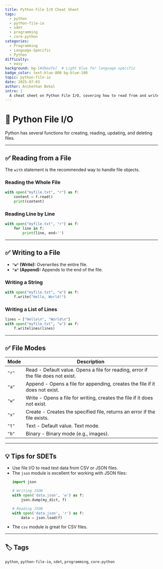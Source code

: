 ```yaml
---
title: Python File I/O Cheat Sheet
tags:
  - python
  - python-file-io
  - sdet
  - programming
  - core-python
categories:
  - Programming
  - Language-Specific
  - Python
difficulty:
  - easy
background: bg-[#dbeafe]  # Light blue for language-specific
badge_color: text-blue-800 bg-blue-100
topic: python-file-io
date: 2025-07-03
author: Anikethan Bekal
intro: |
  A cheat sheet on Python File I/O, covering how to read from and write to files. Essential for SDETs who need to work with test data files, configuration files, or log files.
---
```


# 📘 Python File I/O

Python has several functions for creating, reading, updating, and deleting files.

---

## ✅ Reading from a File

The `with` statement is the recommended way to handle file objects.

### Reading the Whole File

```python
with open("myfile.txt", "r") as f:
    content = f.read()
    print(content)
```

### Reading Line by Line

```python
with open("myfile.txt", "r") as f:
    for line in f:
        print(line, end='')
```

---

## ✅ Writing to a File

- **`"w"` (Write):** Overwrites the entire file.
- **`"a"` (Append):** Appends to the end of the file.

### Writing a String

```python
with open("myfile.txt", "w") as f:
    f.write("Hello, World!")
```

### Writing a List of Lines

```python
lines = ["Hello\n", "World\n"]
with open("myfile.txt", "w") as f:
    f.writelines(lines)
```

---

## ✅ File Modes

| Mode | Description |
|---|---|
| `"r"` | Read - Default value. Opens a file for reading, error if the file does not exist. |
| `"a"` | Append - Opens a file for appending, creates the file if it does not exist. |
| `"w"` | Write - Opens a file for writing, creates the file if it does not exist. |
| `"x"` | Create - Creates the specified file, returns an error if the file exists. |
| `"t"` | Text - Default value. Text mode. |
| `"b"` | Binary - Binary mode (e.g., images). |

---

## 💡 Tips for SDETs

- Use file I/O to read test data from CSV or JSON files.
- The `json` module is excellent for working with JSON files:
  ```python
  import json

  # Writing JSON
  with open('data.json', 'w') as f:
      json.dump(my_dict, f)

  # Reading JSON
  with open('data.json', 'r') as f:
      data = json.load(f)
  ```
- The `csv` module is great for CSV files.

---

## 🏷 Tags

`python`, `python-file-io`, `sdet`, `programming`, `core-python`
